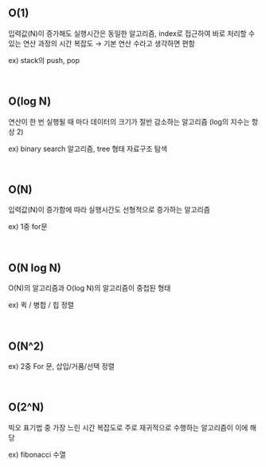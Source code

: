 ## O(1)

입력값(N)이 증가해도 실행시간은 동일한 알고리즘, index로 접근하여 바로 처리할 수 있는 연산 과정의 시간 복잡도 → 기본 연산 수라고 생각하면 편함

ex) stack의 push, pop

<br>

## O(log N)

연산이 한 번 실행될 때 마다 데이터의 크기가 절반 감소하는 알고리즘 (log의 지수는 항상 2)

ex) binary search 알고리즘, tree 형태 자료구조 탐색

<br>

## O(N)

입력값(N)이 증가함에 따라 실행시간도 선형적으로 증가하는 알고리즘

ex) 1중 for문

<br>

## O(N log N)

O(N)의 알고리즘과 O(log N)의 알고리즘이 중첩된 형태

ex) 퀵 / 병합 / 힙 정렬

<br>

## O(N^2)

ex) 2중 For 문, 삽입/거품/선택 정렬

<br>

## O(2^N)

빅오 표기법 중 가장 느린 시간 복잡도로 주로 재귀적으로 수행하는 알고리즘이 이에 해당

ex) fibonacci 수열
